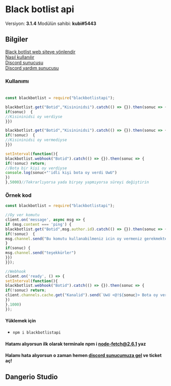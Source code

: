 # Black botlist api
Versiyon: **3.1.4**
Modülün sahibi: **kubi#5443**
## Bilgiler <br>
[Black botlist web siteye yönlendir](https://blackbotlist.tk/) <br>
[Nasıl kullanılır](https://blackbotlist.tk/docs) <br>
[Discord sunucusu](https://discord.gg/cPe9A9vmaE) <br>
[Discord yardım sunucusu](https://discord.gg/4Xpwwz6pgN) <br>
### Kullanımı<br> <br>
```js
const blackbotlist = require("blackbotlistapi");

blackbotlist.get("Botid","Kisininidsi").catch(() => {}).then(sonuc => {//sonucu değiştirebilirsiniz
if(sonuc)  {
//Kisininidsi oy verdiyse
}})

blackbotlist.get("Botid","Kisininidsi").catch(() => {}).then(sonuc => {
if(!sonuc)  {
//Kisininidsi oy vermediyse
}})

setInterval(function(){
blackbotlist.webhook("Botid").catch(() => {}).then(sonuc => {
if(!sonuc) return;
//Bota bir kişi oy verdiyse
console.log(sonuc+"'idli kişi bota oy verdi UwU")
})
},5000)//Tekrarlıyorsa yada birşey yapmıyorsa süreyi değiştirin
```
### Örnek kod
```js
const blackbotlist = require("blackbotlistapi");

//Oy ver komutu
client.on('message', async msg => {
if (msg.content === 'ping') {
blackbotlist.get("Botid",msg.author.id).catch(() => {}).then(sonuc => {
if(!sonuc)  {
msg.channel.send("Bu komutu kullanabilmeniz icin oy vermeniz gerekmektedir")
}
if(sonuc) {
msg.channel.send("teşekkürler")
}})
}});

//Webhook
client.on('ready', () => {
setInterval(function(){
blackbotlist.webhook("Botid").catch(() => {}).then(sonuc => {
if(!sonuc) return;
client.channels.cache.get("Kanalid").send(`UwU <@!${sonuc}> Bota oy verdi!`)
})
},1000)
});

```
#### Yüklemek için
- ```npm i blackbotlistapi```

#### Hatamı alıyorsun ilk olarak terminale npm i node-fetch@2.6.1 yaz
#### Halamı hata alıyorsun o zaman hemen [discord sunucumuza gel](https://discord.gg/cPe9A9vmaE) ve ticket aç!

## Dangerio Studio